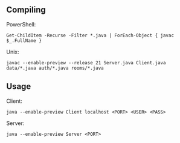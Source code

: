 ## Compiling
PowerShell:  
```
Get-ChildItem -Recurse -Filter *.java | ForEach-Object { javac $_.FullName }
```

Unix:
```
javac --enable-preview --release 21 Server.java Client.java data/*.java auth/*.java rooms/*.java
```

## Usage
Client:
```
java --enable-preview Client localhost <PORT> <USER> <PASS>
```

Server:
```
java --enable-preview Server <PORT>
```